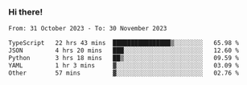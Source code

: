 ### Hi there!

<!--START_SECTION:waka-->

```txt
From: 31 October 2023 - To: 30 November 2023

TypeScript   22 hrs 43 mins  ████████████████▒░░░░░░░░   65.98 %
JSON         4 hrs 20 mins   ███░░░░░░░░░░░░░░░░░░░░░░   12.60 %
Python       3 hrs 18 mins   ██▒░░░░░░░░░░░░░░░░░░░░░░   09.59 %
YAML         1 hr 3 mins     ▓░░░░░░░░░░░░░░░░░░░░░░░░   03.09 %
Other        57 mins         ▓░░░░░░░░░░░░░░░░░░░░░░░░   02.76 %
```

<!--END_SECTION:waka-->
